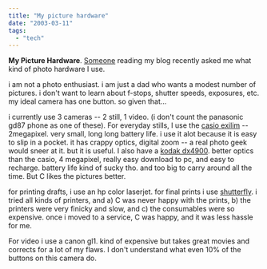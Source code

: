 ```yaml
---
title: "My picture hardware"
date: "2003-03-11"
tags: 
  - "tech"
---
```


**My Picture Hardware**. [Someone](http://www.viair.com/management/srhee.htm) reading my blog recently asked me what kind of photo hardware I use.

i am not a photo enthusiast. i am just a dad who wants a modest number of pictures. i don't want to learn about f-stops, shutter speeds, exposures, etc. my ideal camera has one button. so given that...

i currently use 3 cameras -- 2 still, 1 video. (i don't count the panasonic gd87 phone as one of these). For everyday stills, I use the [casio exilim](http://exilim.casio.com/camera.cfm) -- 2megapixel. very small, long long battery life. i use it alot because it is easy to slip in a pocket. it has crappy optics, digital zoom -- a real photo geek would sneer at it. but it is useful. I also have a [kodak dx4900](http://www.kodak.com/eknec/PageQuerier.jhtml?pq-path=9/19/487/103&pq-locale=en_US). better optics than the casio, 4 megapixel, really easy download to pc, and easy to recharge. battery life kind of sucky tho. and too big to carry around all the time. But C likes the pictures better.

for printing drafts, i use an hp color laserjet. for final prints i use [shutterfly](http://www.shutterfly.com). i tried all kinds of printers, and a) C was never happy with the prints, b) the printers were very finicky and slow, and c) the consumables were so expensive. once i moved to a service, C was happy, and it was less hassle for me.

For video i use a canon gl1. kind of expensive but takes great movies and corrects for a lot of my flaws. I don't understand what even 10% of the buttons on this camera do.
